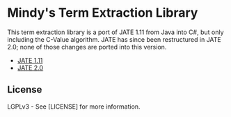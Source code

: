 # Mindy's Term Extraction Library

This term extraction library is a port of JATE 1.11 from Java into C#, but
only including the C-Value algorithm. JATE has since been restructured in
JATE 2.0; none of those changes are ported into this version.

* [JATE 1.11](https://code.google.com/archive/p/jatetoolkit/wikis/JATEIntro.wiki)
* [JATE 2.0](https://github.com/ziqizhang/jate/wiki)

## License

LGPLv3 - See [LICENSE] for more information.

